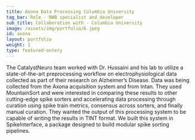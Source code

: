 ```yaml
---
title: Axona Data Processing Columbia University
tag_bar: Role - NWB specialist and developer
sub_title: Collaboration with - Columbia University
image: /assets/img/portfolio/6.jpeg
id: axona
layout: portfolio
weight: 1
type: featured-entery
---
```

The CatalystNeuro team worked with Dr. Hussaini and his lab to utilize a state-of-the-art preprocessing workflow on electrophysiological data collected as part of their research on Alzheimer’s Disease. Data was being collected from the Axona acquisition system and from Intan. They used MountainSort and were interested in comparing these results to other cutting-edge spike sorters and accelerating data processing through curation using spike train metrics, consensus across sorters, and finally manual curation. They wanted the output of this processing system to be capable of writing the results in TINT format. We built this system in SpikeInterface, a package designed to build modular spike sorting pipelines.